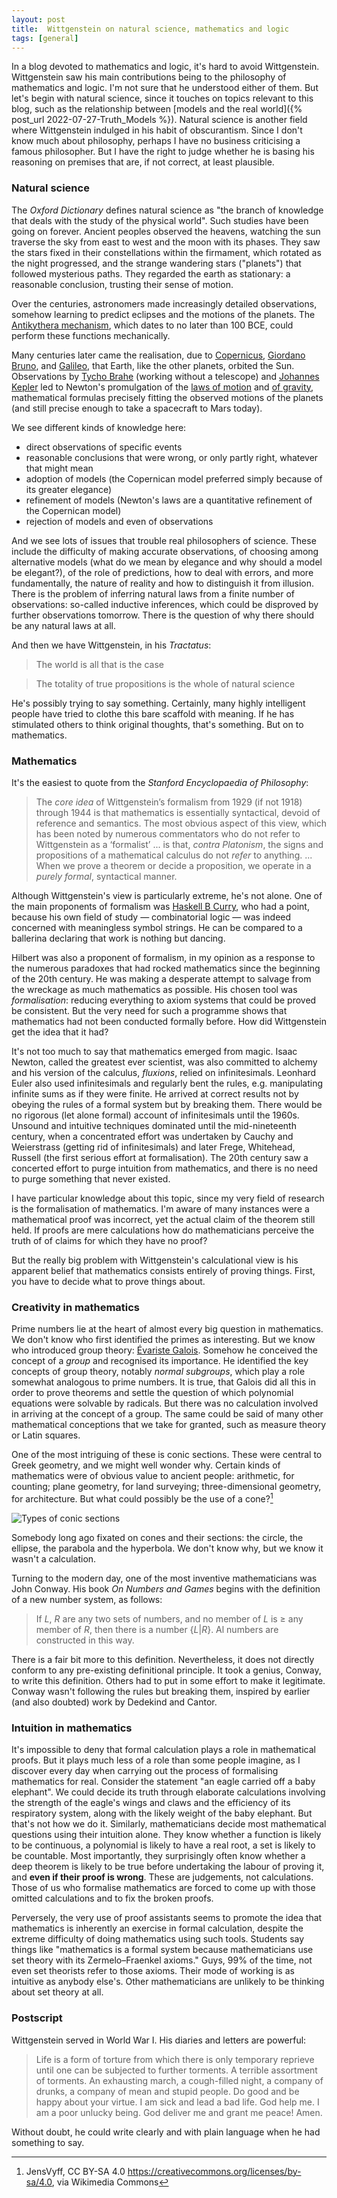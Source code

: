 ```yaml
---
layout: post
title:  Wittgenstein on natural science, mathematics and logic
tags: [general]
---
```

In a blog devoted to mathematics and logic, it's hard to avoid Wittgenstein.
Wittgenstein saw his main contributions being to the philosophy of mathematics
and logic. I'm not sure that
he understood either of them. But let's begin with natural science, since it touches on
topics relevant to this blog, such as the relationship between 
[models and the real world]({% post_url 2022-07-27-Truth_Models %}).
Natural science is another field where Wittgenstein indulged in his habit of obscurantism.
Since I don't know much about philosophy, perhaps I have no business
criticising a famous philosopher. 
But I have the right to judge whether he is basing his reasoning
on premises that are, if not correct, at least plausible.

### Natural science

The *Oxford Dictionary* defines natural science as "the branch of knowledge 
that deals with the study of the physical world".
Such studies have been going on forever. Ancient peoples observed the heavens,
watching the sun traverse the sky from east to west and the moon with its phases.
They saw the stars fixed in their constellations within the firmament, 
which rotated as the night progressed,
and the strange wandering stars ("planets") that followed mysterious paths.
They regarded the earth as stationary: a reasonable conclusion, trusting their sense of motion.

Over the centuries, astronomers made increasingly detailed observations, 
somehow learning to predict eclipses and the motions of the planets.
The [Antikythera mechanism](https://en.wikipedia.org/wiki/Antikythera_mechanism),
which dates to no later than 100 BCE, could perform these functions mechanically.

Many centuries later came the realisation, 
due to [Copernicus](https://en.wikipedia.org/wiki/Nicolaus_Copernicus),
[Giordano Bruno](https://en.wikipedia.org/wiki/Giordano_Bruno), 
and [Galileo](https://en.wikipedia.org/wiki/Galileo_Galilei),
that Earth, like the other planets, orbited the Sun.
Observations by [Tycho Brahe](https://en.wikipedia.org/wiki/Tycho_Brahe) 
(working without a telescope)
and [Johannes Kepler](https://en.wikipedia.org/wiki/Johannes_Kepler) led to Newton's
promulgation of the [laws of motion](https://en.wikipedia.org/wiki/Newton's_laws_of_motion) and 
[of gravity](https://en.wikipedia.org/wiki/Newton%27s_law_of_universal_gravitation),
mathematical formulas precisely fitting the observed motions of the planets
(and still precise enough to take a spacecraft to Mars today).

We see different kinds of knowledge here: 

* direct observations of specific events
* reasonable conclusions that were wrong, or only partly right, whatever that might mean
* adoption of models (the Copernican model preferred simply because of its greater elegance)
* refinement of models (Newton's laws are a quantitative refinement of the Copernican model)
* rejection of models and even of observations

And we see lots of issues that trouble real philosophers of science.
These include the difficulty of making accurate observations, of choosing among alternative models (what do we mean by elegance and why should a model be elegant?), of the role of predictions, how to deal with errors, and more fundamentally, the nature of reality
and how to distinguish it from illusion. 
There is the problem of inferring natural laws from a finite number of observations:
so-called inductive inferences, which could be disproved by further observations tomorrow.
There is the question of why there should be any natural laws at all.

And then we have Wittgenstein, in his *Tractatus*:

> The world is all that is the case 

> The totality of true propositions is the whole of natural science

He's possibly trying to say something.
Certainly, many highly intelligent people have tried to clothe
this bare scaffold with meaning. If he has stimulated others to think original thoughts,
that's something. But on to mathematics.

### Mathematics

It's the easiest to quote from the *Stanford Encyclopaedia of Philosophy*:

> The *core idea* of Wittgenstein’s formalism from 1929 (if not 1918) through 1944 is that mathematics is essentially syntactical, devoid of reference and semantics. The most obvious aspect of this view, which has been noted by numerous commentators who do not refer to Wittgenstein as a ‘formalist’ ... is that, *contra Platonism*, the signs and propositions of a mathematical calculus do not *refer* to anything. ... When we prove a theorem or decide a proposition, we operate in a *purely formal*, syntactical manner. 

Although Wittgenstein's view is particularly extreme, he's not alone.
One of the main proponents of formalism was [Haskell B Curry](https://en.wikipedia.org/wiki/Haskell_Curry),
who had a point, because his own field of study — combinatorial logic — 
was indeed concerned with meaningless symbol strings.
He can be compared to a ballerina declaring that work is nothing but dancing.

Hilbert was also a proponent of formalism, in my opinion as a response
to the numerous paradoxes that had rocked mathematics since the beginning of the 20th century.
He was making a desperate attempt to salvage from the wreckage 
as much mathematics as possible.
His chosen tool was *formalisation*: 
reducing everything to axiom systems that could be proved be consistent.
But the very need for such a programme shows 
that mathematics had not been conducted formally before.
How did Wittgenstein get the idea that it had?

It's not too much to say that mathematics emerged from magic.
Isaac Newton, called the greatest ever scientist, was also committed to alchemy
and his version of the calculus, *fluxions*, relied on infinitesimals.
Leonhard Euler also used infinitesimals and regularly bent the rules, e.g.
manipulating infinite sums as if they were finite. He arrived at correct results
not by obeying the rules of a formal system but by breaking them.
There would be no rigorous (let alone formal) account of infinitesimals until the 1960s.
Unsound and intuitive techniques dominated until the mid-nineteenth century,
when a concentrated effort was undertaken by Cauchy and Weierstrass
(getting rid of infinitesimals) and later Frege, Whitehead, Russell
(the first serious effort at formalisation).
The 20th century saw a concerted effort to purge intuition from mathematics,
and there is no need to purge something that never existed.

I have particular knowledge about this topic, since my very field of research is the 
formalisation of mathematics.  I'm aware of many instances were a mathematical proof
was incorrect, yet the actual claim of the theorem still held. If proofs
are mere calculations how do mathematicians perceive the truth of of claims
for which they have no proof?

But the really big problem with Wittgenstein's calculational view
is his apparent belief that mathematics consists entirely of proving things.
First, you have to decide what to prove things about.

### Creativity in mathematics

Prime numbers lie at the heart of almost every big question in mathematics.
We don't know who first identified the primes as interesting.
But we know who introduced group theory:
[Évariste Galois](https://en.wikipedia.org/wiki/Évariste_Galois).
Somehow he conceived the concept of a *group* and recognised its importance.
He identified the key concepts of group theory, notably
*normal subgroups*, which play a role somewhat analogous to prime numbers.
It is true, that Galois did all this in order to prove theorems and settle
the question of which polynomial equations were solvable by radicals.
But there was no calculation involved in arriving at the concept of a group.
The same could be said of many other mathematical conceptions that we take for granted, 
such as measure theory or Latin squares.

One of the most intriguing of these is conic sections.
These were central to Greek geometry, and we might well wonder why.
Certain kinds of mathematics were of obvious value to ancient people: 
arithmetic, for counting; plane geometry, for land surveying;
three-dimensional geometry, for architecture. But what could possibly be the use of a cone?[^1]

![Types of conic sections](/images/TypesOfConicSections.jpg)

[^1]: JensVyff, CC BY-SA 4.0 <https://creativecommons.org/licenses/by-sa/4.0>, via Wikimedia Commons

Somebody long ago fixated on cones and their sections: the circle, the ellipse, the parabola
and the hyperbola. We don't know why, but we know it wasn't a calculation.

Turning to the modern day, one of the most inventive mathematicians was John Conway.
His book *On Numbers and Games* begins with the definition of a new number system, as follows:

> If *L*, *R* are any two sets of numbers, and no member of *L* is ≥ any member of *R*, then there is a number {*L*\|*R*}. Al numbers are constructed in this way.

There is a fair bit more to this definition. Nevertheless, it does not directly conform
to any pre-existing definitional principle. It took a genius, Conway, to write this definition.
Others had to put in some effort to make it legitimate. 
Conway wasn't following the rules but breaking them, inspired by earlier (and also doubted)
work by Dedekind and Cantor.

### Intuition in mathematics

It's impossible to deny that formal calculation plays a role in mathematical proofs.
But it plays much less of a role than some people imagine, as I discover every day
when carrying out the process of formalising mathematics for real.
Consider the statement "an eagle carried off a baby elephant".
We could decide its truth through elaborate calculations involving the strength of the eagle's wings and claws and the efficiency of its respiratory system, along with the likely weight of the baby elephant. But that's not how we do it.
Similarly, mathematicians decide most mathematical questions using their intuition alone.
They know whether a function is likely to be continuous, 
a polynomial is likely to have a real root, a set is likely to be countable.
Most importantly, they surprisingly often know whether a deep theorem is likely to be true 
before undertaking the labour of proving it, and **even if their proof is wrong**.
These are judgements, not calculations. Those of us who formalise mathematics
are forced to come up with those omitted calculations
and to fix the broken proofs.

Perversely, the very use of proof assistants seems to promote the idea that mathematics
is inherently an exercise in formal calculation, 
despite the extreme difficulty of doing mathematics using such tools. 
Students say things like "mathematics is a formal system because mathematicians use set theory with its Zermelo–Fraenkel axioms."
Guys, 99% of the time, not even set theorists refer to those axioms. 
Their mode of working is as intuitive as anybody else's.
Other mathematicians are unlikely to be thinking about set theory at all.

### Postscript

Wittgenstein served in World War I. His diaries and letters are powerful:

> Life is a form of torture from which there is only temporary reprieve until one can be subjected to further torments. A terrible assortment of torments. An exhausting march, a cough-filled night, a company of drunks, a company of mean and stupid people. Do good and be happy about your virtue. I am sick and lead a bad life. God help me. I am a poor unlucky being. God deliver me and grant me peace! Amen.

Without doubt, he could write clearly and with plain language when he had something to say.